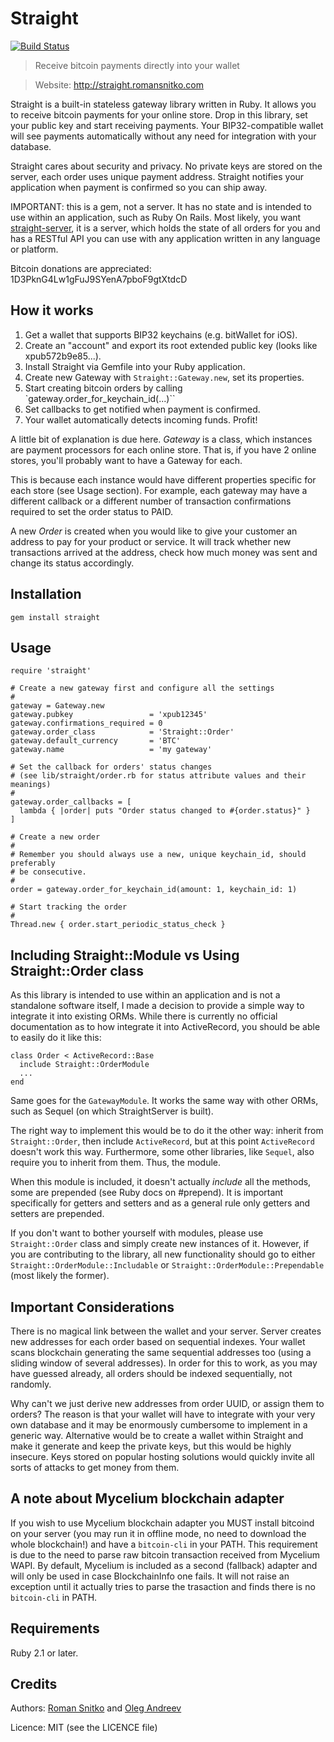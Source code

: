 Straight
========

[![Build Status](https://travis-ci.org/MyceliumGear/straight.svg)](https://travis-ci.org/MyceliumGear/straight)

> Receive bitcoin payments directly into your wallet

> Website: http://straight.romansnitko.com

Straight is a built-in stateless gateway library written in Ruby.
It allows you to receive bitcoin payments for your online store. Drop in this library,
set your public key and start receiving payments. Your BIP32-compatible wallet will
see payments automatically without any need for integration with your database.

Straight cares about security and privacy. No private keys are stored on the server,
each order uses unique payment address. Straight notifies your application when payment is 
confirmed so you can ship away.

IMPORTANT: this is a gem, not a server. It has no state and is intended to use within
an application, such as Ruby On Rails. Most likely, you want
[straight-server](https://github.com/snitko/straight-server), it is a server,
which holds the state of all orders for you and has a RESTful API you can use
with any application written in any language or platform.

Bitcoin donations are appreciated: 1D3PknG4Lw1gFuJ9SYenA7pboF9gtXtdcD 

How it works
------------
1. Get a wallet that supports BIP32 keychains (e.g. bitWallet for iOS). 
2. Create an "account" and export its root extended public key (looks like xpub572b9e85...).
3. Install Straight via Gemfile into your Ruby application.
4. Create new Gateway with `Straight::Gateway.new`, set its properties.
5. Start creating bitcoin orders by calling `gateway.order_for_keychain_id(...)``
6. Set callbacks to get notified when payment is confirmed.
7. Your wallet automatically detects incoming funds. Profit!

A little bit of explanation is due here. *Gateway* is a class, which instances are payment processors for
each online store. That is, if you have 2 online stores, you'll probably want to have a Gateway for each.

This is because each instance would have different properties specific for each store (see Usage section).
For example, each gateway may have a different callback or a different number of transaction confirmations
required to set the order status to PAID.

A new *Order* is created when you would like to give your customer an address to pay for your product or service.
It will track whether new transactions arrived at the address, check how much money was sent and change its status
accordingly.

Installation
------------

    gem install straight

Usage
-----

    require 'straight'

    # Create a new gateway first and configure all the settings
    #
    gateway = Gateway.new
    gateway.pubkey                 = 'xpub12345'
    gateway.confirmations_required = 0
    gateway.order_class            = 'Straight::Order'
    gateway.default_currency       = 'BTC'
    gateway.name                   = 'my gateway'

    # Set the callback for orders' status changes
    # (see lib/straight/order.rb for status attribute values and their meanings)
    #
    gateway.order_callbacks = [
      lambda { |order| puts "Order status changed to #{order.status}" }
    ]

    # Create a new order
    #
    # Remember you should always use a new, unique keychain_id, should preferably
    # be consecutive.
    #
    order = gateway.order_for_keychain_id(amount: 1, keychain_id: 1)

    # Start tracking the order
    #
    Thread.new { order.start_periodic_status_check }


Including Straight::Module vs Using Straight::Order class
---------------------------------------------------------
As this library is intended to use within an application and is not a standalone software itself,
I made a decision to provide a simple way to integrate it into existing ORMs. While there is currently
no official documentation as to how integrate it into ActiveRecord, you should be able to easily do it
like this:

    class Order < ActiveRecord::Base
      include Straight::OrderModule
      ...
    end

Same goes for the `GatewayModule`. It works the same way with other ORMs, such as Sequel (on which
StraightServer is built).

The right way to implement this would be to do it the other way: inherit from `Straight::Order`, then
include `ActiveRecord`, but at this point `ActiveRecord` doesn't work this way. Furthermore, some other libraries, like `Sequel`,
also require you to inherit from them. Thus, the module.

When this module is included, it doesn't actually *include* all the methods, some are prepended (see Ruby docs on #prepend).
It is important specifically for getters and setters and as a general rule only getters and setters are prepended.

If you don't want to bother yourself with modules, please use `Straight::Order` class and simply create new instances of it.
However, if you are contributing to the library, all new functionality should go to either `Straight::OrderModule::Includable` or
`Straight::OrderModule::Prependable` (most likely the former).


Important Considerations
------------------------
There is no magical link between the wallet and your server. Server creates new addresses for each order
based on sequential indexes. Your wallet scans blockchain generating the same sequential addresses too
(using a sliding window of several addresses). In order for this to work, as you may have guessed already,
all orders should be indexed sequentially, not randomly.

Why can't we just derive new addresses from order UUID, or assign them to orders? The reason is that your
wallet will have to integrate with your very own database and it may be enormously cumbersome to implement
in a generic way. Alternative would be to create a wallet within Straight and make it generate and keep the
private keys, but this would be highly insecure. Keys stored on popular hosting solutions would quickly
invite all sorts of attacks to get money from them.


A note about Mycelium blockchain adapter
----------------------------------------
If you wish to use Mycelium blockchain adapter you MUST install bitcoind on your server (you may run it in offline mode, no need to download the whole blockchain!) and have a `bitcoin-cli` in your PATH. This
requirement is due to the need to parse raw bitcoin transaction received from Mycelium WAPI.
By default, Mycelium is included as a second (fallback) adapter and will only be used in case
BlockchainInfo one fails. It will not raise an exception until it actually tries to parse the trasaction
and finds there is no `bitcoin-cli` in PATH.

Requirements
------------
Ruby 2.1 or later.

Credits
-------
Authors:
[Roman Snitko](http://romansnitko.com) and
[Oleg Andreev](http://oleganza.com)

Licence: MIT (see the LICENCE file)
